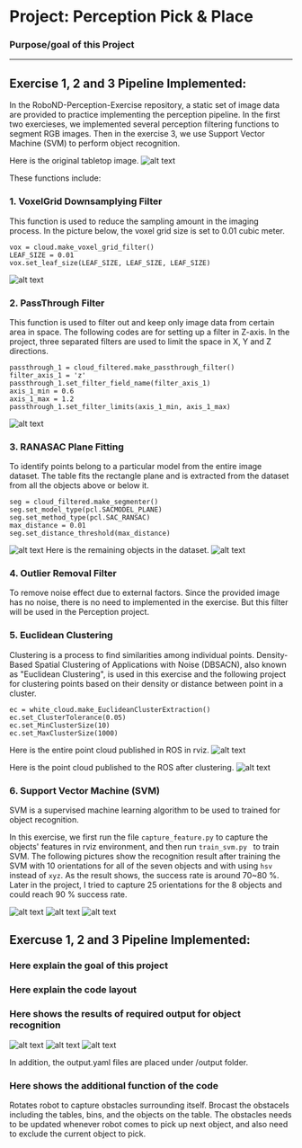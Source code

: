 # Project: Perception Pick & Place
### Purpose/goal of this Project

---
[image1]: ./writeup_pic/pic01_tabletop.png
[image2]: ./writeup_pic/pic02_downsampling.png
[image3]: ./writeup_pic/pic03_passthrough.png
[image4]: ./writeup_pic/pic04_inlier.png
[image5]: ./writeup_pic/pic05_outlier.png
[image6]: ./writeup_pic/pic06_points.png
[image7]: ./writeup_pic/pic07_clustering.png
[image8]: ./writeup_pic/pic08_figure_1_Confusion_matrix.png
[image9]: ./writeup_pic/pic09_figure_2_Normalized_confusion_matrix.png
[image10]: ./writeup_pic/pic10_recog.png
[image11]: ./writeup_pic/pic11_world1.png
[image12]: ./writeup_pic/pic12_world2.png
[image13]: ./writeup_pic/pic13_world3.png



## Exercise 1, 2 and 3 Pipeline Implemented:
In the RoboND-Perception-Exercise repository, a static set of image data are provided to practice implementing the perception pipeline. In the first two exercieses, we implemented several perception filtering functions to segment RGB images. Then in the exercise 3, we use Support Vector Machine (SVM) to perform object recognition.

Here is the original tabletop image.
![alt text][image1]

These functions include:

### 1. VoxelGrid Downsamplying Filter
This function is used to reduce the sampling amount in the imaging process. In the picture below, the voxel grid size is set to 0.01 cubic meter.

```
vox = cloud.make_voxel_grid_filter()
LEAF_SIZE = 0.01
vox.set_leaf_size(LEAF_SIZE, LEAF_SIZE, LEAF_SIZE)
```

![alt text][image2]
### 2. PassThrough Filter
This function is used to filter out and keep only image data from certain area in space. The following codes are for setting up a filter in Z-axis. In the project, three separated filters are used to limit the space in X, Y and Z directions.

```
passthrough_1 = cloud_filtered.make_passthrough_filter()
filter_axis_1 = 'z'
passthrough_1.set_filter_field_name(filter_axis_1)
axis_1_min = 0.6
axis_1_max = 1.2
passthrough_1.set_filter_limits(axis_1_min, axis_1_max)
```
![alt text][image3]
### 3. RANASAC Plane Fitting
To identify points belong to a particular model from the entire image dataset.
The table fits the rectangle plane and is extracted from the dataset from all the objects above or below it.

```
seg = cloud_filtered.make_segmenter()
seg.set_model_type(pcl.SACMODEL_PLANE)
seg.set_method_type(pcl.SAC_RANSAC)
max_distance = 0.01
seg.set_distance_threshold(max_distance)
```
![alt text][image4]
Here is the remaining objects in the dataset.
![alt text][image5]

### 4. Outlier Removal Filter
To remove noise effect due to external factors. Since the provided image has no noise, there is no need to implemented in the exercise. But this filter will be used in the Perception project.

### 5. Euclidean Clustering
Clustering is a process to find similarities among individual points.
Density-Based Spatial Clustering of Applications with Noise (DBSACN), also known as "Euclidean Clustering", is used in this exercise and the following project for clustering points based on their density or distance between point in a cluster.

```sf
ec = white_cloud.make_EuclideanClusterExtraction()
ec.set_ClusterTolerance(0.05)
ec.set_MinClusterSize(10)
ec.set_MaxClusterSize(1000)
```
Here is the entire point cloud published in ROS in rviz.
![alt text][image6]

Here is the point cloud published to the ROS after clustering.
![alt text][image7]


### 6. Support Vector Machine (SVM)
SVM is a supervised machine learning algorithm to be used to trained for object recognition.

In this exercise, we first run the file `capture_feature.py` to capture the objects' features in rviz environment, and then run `train_svm.py ` to train SVM. The following pictures show the recognition result after training the SVM with 10 orientations for all of the seven objects and with using `hsv` instead of `xyz`. As the result shows, the success rate is around 70~80 %. Later in the project, I tried to capture 25 orientations for the 8 objects and could reach 90 % success rate.

![alt text][image8]
![alt text][image9]
![alt text][image10]


## Exercuse 1, 2 and 3 Pipeline Implemented:

### Here explain the goal of this project

### Here explain the code layout

### Here shows the results of required output for object recognition

![alt text][image11]
![alt text][image12]
![alt text][image13]

In addition, the output.yaml files are placed under /output folder.

### Here shows the additional function of the code

Rotates robot to capture obstacles surrounding itself.
Brocast the obstacels including the tables, bins, and the objects on the table. The obstacles needs to be updated whenever robot comes to pick up next object, and also need to exclude the current object to pick.
